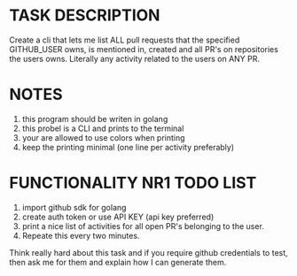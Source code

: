 # TASK DESCRIPTION
Create a cli that lets me list ALL pull requests that the specified GITHUB_USER owns, is mentioned in, created and all PR's on repositories the users owns. Literally any activity related to the users on ANY PR.

# NOTES
1. this program should be writen in golang
2. this probel is a CLI and prints to the terminal
3. your are allowed to use colors when printing
4. keep the printing minimal (one line per activity preferably)

# FUNCTIONALITY NR1 TODO LIST
1. import github sdk for golang
2. create auth token or use API KEY (api key preferred)
3. print a nice list of activities for all open PR's belonging to the user.
4. Repeate this every two minutes.

Think really hard about this task and if you require github credentials to test, then ask me for them and explain how I can generate them.
